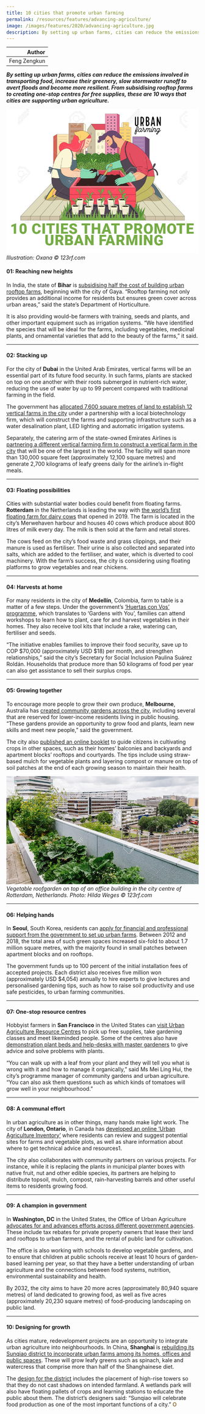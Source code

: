 ```yaml
---
title: 10 cities that promote urban farming
permalink: /resources/features/advancing-agriculture/
image: /images/features/2020/advancing-agriculture.jpg
description: By setting up urban farms, cities can reduce the emissions involved in transporting food, increase their greenery, slow stormwater runoff to avert floods and become more resilient. From subsidising rooftop farms to creating one-stop centres for free supplies, these are 10 ways that cities are supporting urban agriculture.
---
```


| Author |
|---:|
| Feng Zengkun |

***By setting up urban farms, cities can reduce the emissions involved in transporting food, increase their greenery, slow stormwater runoff to avert floods and become more resilient. From subsidising rooftop farms to creating one-stop centres for free supplies, these are 10 ways that cities are supporting urban agriculture.***

![Urban farming](/images/features/2020/advancing-agriculture.jpg/)*Illustration: Oxana © 123rf.com*

#### **01: Reaching new heights**

In India, the state of **Bihar** is [subsidising half the cost of building urban rooftop farms](https://www.hindustantimes.com/patna/gaya-set-for-roof-top-farming-70-apply/story-PUDpS1G96j00gbCX4P0sOL.html), beginning with the city of Gaya. “Rooftop farming not only provides an additional income for residents but ensures green cover across urban areas,” said the state’s Department of Horticulture.

It is also providing would-be farmers with training, seeds and plants, and other important equipment such as irrigation systems. “We have identified the species that will be ideal for the farms, including vegetables, medicinal plants, and ornamental varieties that add to the beauty of the farms,” it said.   

---

#### **02: Stacking up**

For the city of **Dubai** in the United Arab Emirates, vertical farms will be an essential part of its future food security. In such farms, plants are stacked on top on one another with their roots submerged in nutrient-rich water, reducing the use of water by up to 99 percent compared with traditional farming in the field. 

The government has [allocated 7,600 square metres of land to establish 12 vertical farms in the city](https://www.thenational.ae/uae/environment/dubai-government-agrees-on-deal-to-start-up-12-vertical-farms-in-the-city-1.748247) under a partnership with a local biotechnology firm, which will construct the farms and supporting infrastructure such as a water desalination plant, LED lighting and automatic irrigation systems. 

Separately, the catering arm of the state-owned Emirates Airlines is [partnering a different vertical farming firm to construct a vertical farm in the city](https://www.emiratesflightcatering.com/about-us/news-press/emirates-flight-catering-builds-world-s-largest-vertical-farming-facility-in-dubai/) that will be one of the largest in the world. The facility will span more than 130,000 square feet (approximately 12,100 square metres) and generate 2,700 kilograms of leafy greens daily for the airline’s in-flight meals.  

---

#### **03: Floating possibilities**

Cities with substantial water bodies could benefit from floating farms. **Rotterdam** in the Netherlands is leading the way with [the world’s first floating farm for dairy cows](https://www.smithsonianmag.com/innovation/will-cities-future-have-floating-farms-180972634/) that opened in 2019. The farm is located in the city’s Merwehaven harbour and houses 40 cows which produce about 800 litres of milk every day. The milk is then sold at the farm and retail stores.

The cows feed on the city’s food waste and grass clippings, and their manure is used as fertiliser. Their urine is also collected and separated into salts, which are added to the fertiliser, and water, which is diverted to cool machinery. With the farm’s success, the city is considering using floating platforms to grow vegetables and rear chickens. 

---

#### **04: Harvests at home**

For many residents in the city of **Medellín**, Colombia, farm to table is a matter of a few steps. Under the government’s [‘Huertas con Vos’ programme](https://www.acimedellin.org/urban-and-rural-kitchen-gardens-are-an-alternative-in-medellin-to-increase-food-security/?lang=en), which translates to ‘Gardens with You’, families can attend workshops to learn how to plant, care for and harvest vegetables in their homes. They also receive tool kits that include a rake, watering can, fertiliser and seeds. 

“The initiative enables families to improve their food security, save up to COP $70,000 (approximately USD $18) per month, and strengthen relationships,” said the city’s Secretary for Social Inclusion Paulina Suárez Roldán. Households that produce more than 50 kilograms of food per year can also get assistance to sell their surplus crops. 

---

#### **05: Growing together**

To encourage more people to grow their own produce, **Melbourne**, Australia has [created community gardens across the city](https://www.melbourne.vic.gov.au/residents/home-neighbourhood/gardens-and-green-spaces/Pages/community-gardens-compost-hubs.aspx), including several that are reserved for lower-income residents living in public housing. “These gardens provide an opportunity to grow food and plants, learn new skills and meet new people,” said the government.

The city also [published an online booklet](https://www.melbourne.vic.gov.au/residents/home-neighbourhood/gardens-and-green-spaces/Pages/sustainable-gardening-in-the-city-.aspx) to guide citizens in cultivating crops in other spaces, such as their homes’ balconies and backyards and apartment blocks’ rooftops and courtyards. The tips include using straw-based mulch for vegetable plants and layering compost or manure on top of soil patches at the end of each growing season to maintain their health.

![Vegetable roofgarden on top of an office building in the citycenter of Rotterdam, Netherlands](/images/features/2020/rotterdam-veg-garden.jpg/)*Vegetable roofgarden on top of an office building in the city centre of Rotterdam, Netherlands. Photo: Hilda Weges © 123rf.com*

---

#### **06: Helping hands**

In **Seoul**, South Korea, residents can [apply for financial and professional support from the government to set up urban farms](https://www.koreatimes.co.kr/www/nation/2018/10/281_256714.html). Between 2012 and 2018, the total area of such green spaces increased six-fold to about 1.7 million square metres, with the majority found in small patches between apartment blocks and on rooftops.

The government funds up to 100 percent of the initial installation fees of accepted projects. Each district also receives five million won (approximately USD $4,054) annually to hire experts to give lectures and personalised gardening tips, such as how to raise soil productivity and use safe pesticides, to urban farming communities.

---

#### **07: One-stop resource centres**

Hobbyist farmers in **San Francisco** in the United States can [visit Urban Agriculture Resource Centres](http://sfrecpark.org/1404/Urban-Agriculture-Resources) to pick up free supplies, take gardening classes and meet likeminded people. Some of the centres also have [demonstration plant beds and help-desks with master gardeners](https://www.sfexaminer.com/news/sf-plans-to-launch-an-urban-agriculture-resource-center-for-community-gardeners/) to give advice and solve problems with plants.

“You can walk up with a leaf from your plant and they will tell you what is wrong with it and how to manage it organically,” said Ms Mei Ling Hui, the city’s programme manager of community gardens and urban agriculture. “You can also ask them questions such as which kinds of tomatoes will grow well in your neighbourhood.” 

---

#### **08: A communal effort**

In urban agriculture as in other things, many hands make light work. The city of **London, Ontario**, in Canada has [developed an online ‘Urban Agriculture Inventory’](https://www.london.ca/business/Planning-Development/current-topics/Pages/Urban-Ag-Strategy.aspx) where residents can review and suggest potential sites for farms and vegetable plots, as well as share information about where to get technical advice and resources1.

The city also collaborates with community partners on various projects. For instance, while it is replacing the plants in municipal planter boxes with native fruit, nut and other edible species, its partners are helping to distribute topsoil, mulch, compost, rain-harvesting barrels and other useful items to residents growing food. 

---

#### **09: A champion in government**

In **Washington, DC** in the United States, the Office of Urban Agriculture [advocates for and advances efforts across different government agencies](https://doee.dc.gov/release/mayor-bowser-announces-kate-lee-director-new-doee-office-urban-agriculture). These include tax rebates for private property owners that lease their land and rooftops to urban farmers, and the rental of public land for cultivation.

The office is also working with schools to develop vegetable gardens, and to ensure that children at public schools receive at least 10 hours of garden-based learning per year, so that they have a better understanding of urban agriculture and the connections between food systems, nutrition, environmental sustainability and health. 

By 2032, the city aims to have 20 more acres (approximately 80,940 square metres) of land dedicated to growing food, as well as five acres (approximately 20,230 square metres) of food-producing landscaping on public land.

---

#### **10: Designing for growth** 

As cities mature, redevelopment projects are an opportunity to integrate urban agriculture into neighbourhoods. In China, **Shanghai** is [rebuilding its Sunqiao district to incorporate urban farms among its homes, offices and public spaces](https://www.businessinsider.sg/sunqiao-shanghai-farming-district-2017-4?r=US&IR=T). These will grow leafy greens such as spinach, kale and watercress that comprise more than half of the Shanghainese diet.

The [design for the district](https://www.sasaki.com/projects/sunqiao-urban-agricultural-district/) includes the placement of high-rise towers so that they do not cast shadows on intended farmland. A wetlands park will also have floating pallets of crops and learning stations to educate the public about them. The district’s designers said: “Sunqiao will celebrate food production as one of the most important functions of a city.” **<font color="#967942">O</font>**
